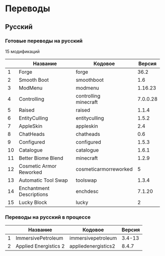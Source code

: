 # Переводы

## Русский

### Готовые переводы на русский

15 модификаций

|  | Название | Кодовое | Версия |
| - | - | - | - |
| 1 | Forge | forge | 36.2 |
| 2 | Smooth Boot | smoothboot | 1.6 |
| 3 | ModMenu | modmenu | 1.16.23 |
| 4 | Controlling | controlling<br>minecraft | 7.0.0.28 |
| 5 | Raised | raised | 1.1.4 |
| 6 | EntityCulling | entityculling | 1.5.2 |
| 7 | AppleSkin | appleskin | 2.4 |
| 8 | ChatHeads | chatheads | 0.6 |
| 9 | Configured | configured | 1.5.3 |
| 10 | Catalogue | catalogue | 1.6.1 |
| 11 | Better Biome Blend | minecraft | 1.2.9 |
| 12 | Cosmetic Armor Reworked | cosmeticarmorreworked | 5 |
| 13 | Automatic Tool Swap | toolswap | 1.3.4 |
| 14 | Enchantment Descriptions | enchdesc | 7.1.20 |
| 15 | Lucky Block | lucky | 2 |

### Переводы на русский в процессе

|  | Название | Кодовое | Версия |
| - | - | - | - |
| 1 | ImmersivePetroleum | immersivepetroleum | 3.4-13 |
| 2 | Applied Energistics 2 | appliedenergistics2 | 8.4.7 |
